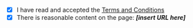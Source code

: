 - [x] I have read and accepted the
      [Terms and Conditions](http://js.org/terms.html)
- [x] There is reasonable content on the page: _**[insert URL here]**_
